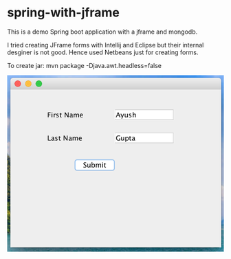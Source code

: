 # spring-with-jframe

This is a demo Spring boot application with a jframe and mongodb.

I tried creating JFrame forms with Intellij and Eclipse but their internal desginer is not good. Hence used Netbeans just for creating forms.

To create jar: mvn package  -Djava.awt.headless=false

![alt text](https://github.com/ayushgupta2209/spring-with-jframe/blob/master/src/main/resources/UI-screenshot.png)

